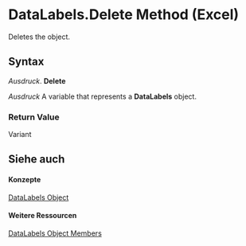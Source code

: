 
# DataLabels.Delete Method (Excel)

Deletes the object.


## Syntax

 _Ausdruck_. **Delete**

 _Ausdruck_ A variable that represents a **DataLabels** object.


### Return Value

Variant


## Siehe auch


#### Konzepte


[DataLabels Object](3d79271e-c702-e785-6984-d838d060a8c5.md)
#### Weitere Ressourcen


[DataLabels Object Members](http://msdn.microsoft.com/library/3c9d909d-d090-b6ed-8a28-ba62c3459044%28Office.15%29.aspx)